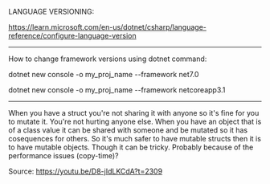 LANGUAGE VERSIONING:

https://learn.microsoft.com/en-us/dotnet/csharp/language-reference/configure-language-version

-----------------------------------------------------------------


How to change framework versions using dotnet command:

dotnet new console -o my_proj_name --framework net7.0

dotnet new console -o my_proj_name --framework netcoreapp3.1


-----------------------------------------------------------------

When you have a struct you're not sharing it with anyone
so it's fine for you to mutate it. You're not hurting anyone else.
When you have an object that is of a class value it can be shared with someone and be mutated so it has cosequences for others.
So it's much safer to have mutable structs then it is to have mutable objects.
Though it can be tricky. Probably because of the performance issues (copy-time)?

Source: https://youtu.be/D8-jIdLKCdA?t=2309
